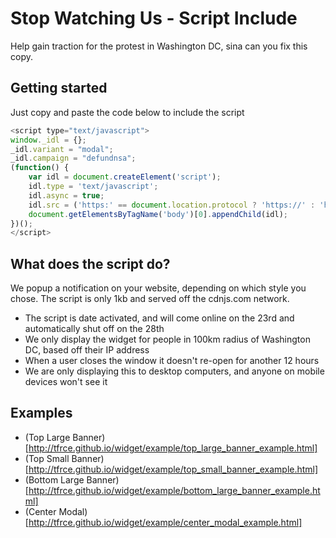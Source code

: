 
# Stop Watching Us - Script Include

Help gain traction for the protest in Washington DC, sina can you fix this copy.

## Getting started

Just copy and paste the code below to include the script


```javascript
<script type="text/javascript">
window._idl = {};
_idl.variant = "modal";
_idl.campaign = "defundnsa";
(function() {
    var idl = document.createElement('script');
    idl.type = 'text/javascript';
    idl.async = true;
    idl.src = ('https:' == document.location.protocol ? 'https://' : 'http://') + 'members.internetdefenseleague.org/include/?url=' + (_idl.url || '') + '&_idl_test=1&campaign=' + (_idl.campaign || '') + '&variant=' + (_idl.variant || 'banner');
    document.getElementsByTagName('body')[0].appendChild(idl);
})();
</script>
```
## What does the script do?

We popup a notification on your website, depending on which style you chose. The script is only 1kb and served off the cdnjs.com network.

* The script is date activated, and will come online on the 23rd and automatically shut off on the 28th
* We only display the widget for people in 100km radius of Washington DC, based off their IP address
* When a user closes the window it doesn't re-open for another 12 hours
* We are only displaying this to desktop computers, and anyone on mobile devices won't see it

## Examples

* (Top Large Banner)[http://tfrce.github.io/widget/example/top_large_banner_example.html]
* (Top Small Banner)[http://tfrce.github.io/widget/example/top_small_banner_example.html]
* (Bottom Large Banner)[http://tfrce.github.io/widget/example/bottom_large_banner_example.html]
* (Center Modal)[http://tfrce.github.io/widget/example/center_modal_example.html]